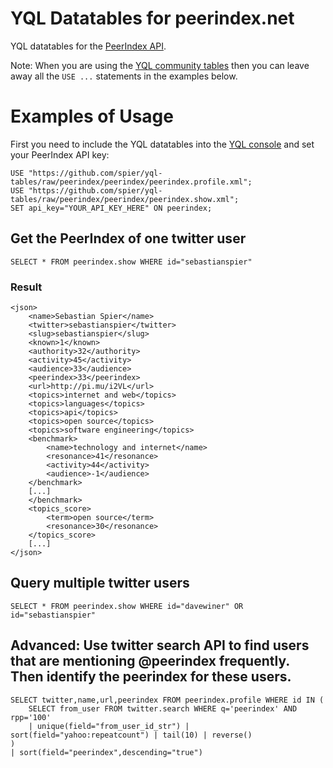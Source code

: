 # YQL Datatables for peerindex.net

YQL datatables for the [PeerIndex API][peerindex_api].

Note: When you are using the [YQL community tables][yql_community_tables] then you can leave away all the `USE ...` statements in the examples below.

# Examples of Usage

First you need to include the YQL datatables into the [YQL console][yql_console] and set your PeerIndex API key: 

	USE "https://github.com/spier/yql-tables/raw/peerindex/peerindex/peerindex.profile.xml";  
	USE "https://github.com/spier/yql-tables/raw/peerindex/peerindex/peerindex.show.xml";  
	SET api_key="YOUR_API_KEY_HERE" ON peerindex;

## Get the PeerIndex of one twitter user

	SELECT * FROM peerindex.show WHERE id="sebastianspier"
	
### Result

	<json>
	    <name>Sebastian Spier</name>
	    <twitter>sebastianspier</twitter>
	    <slug>sebastianspier</slug>
	    <known>1</known>
	    <authority>32</authority>
	    <activity>45</activity>
	    <audience>33</audience>
	    <peerindex>33</peerindex>
	    <url>http://pi.mu/i2VL</url>
	    <topics>internet and web</topics>
	    <topics>languages</topics>
	    <topics>api</topics>
	    <topics>open source</topics>
	    <topics>software engineering</topics>
	    <benchmark>
	        <name>technology and internet</name>
	        <resonance>41</resonance>
	        <activity>44</activity>
	        <audience>-1</audience>
	    </benchmark>
	    [...]
	    </benchmark>
	    <topics_score>
	        <term>open source</term>
	        <resonance>30</resonance>
	    </topics_score>
	    [...]
	</json>	
	
	
## Query multiple twitter users
	
	SELECT * FROM peerindex.show WHERE id="davewiner" OR id="sebastianspier"  
	
## Advanced: Use twitter search API to find users that are mentioning @peerindex frequently. Then identify the peerindex for these users.	

	SELECT twitter,name,url,peerindex FROM peerindex.profile WHERE id IN (
		SELECT from_user FROM twitter.search WHERE q='peerindex' AND rpp='100' 
		| unique(field="from_user_id_str") | sort(field="yahoo:repeatcount") | tail(10) | reverse()
	) 
	| sort(field="peerindex",descending="true")
	
	
[peerindex_api]: http://dev.peerindex.com/docs
[yql_community_tables]: https://developer.yahoo.com/yql/console/?q=show%20tables&env=store://datatables.org/alltableswithkeys	
[yql_console]: https://developer.yahoo.com/yql/console
	
